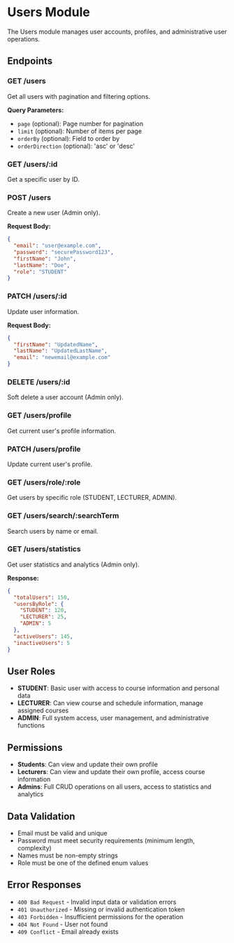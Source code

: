 # Users Module

The Users module manages user accounts, profiles, and administrative user operations.

## Endpoints

### GET /users
Get all users with pagination and filtering options.

**Query Parameters:**
- `page` (optional): Page number for pagination
- `limit` (optional): Number of items per page
- `orderBy` (optional): Field to order by
- `orderDirection` (optional): 'asc' or 'desc'

### GET /users/:id
Get a specific user by ID.

### POST /users
Create a new user (Admin only).

**Request Body:**
```json
{
  "email": "user@example.com",
  "password": "securePassword123",
  "firstName": "John",
  "lastName": "Doe",
  "role": "STUDENT"
}
```

### PATCH /users/:id
Update user information.

**Request Body:**
```json
{
  "firstName": "UpdatedName",
  "lastName": "UpdatedLastName",
  "email": "newemail@example.com"
}
```

### DELETE /users/:id
Soft delete a user account (Admin only).

### GET /users/profile
Get current user's profile information.

### PATCH /users/profile
Update current user's profile.

### GET /users/role/:role
Get users by specific role (STUDENT, LECTURER, ADMIN).

### GET /users/search/:searchTerm
Search users by name or email.

### GET /users/statistics
Get user statistics and analytics (Admin only).

**Response:**
```json
{
  "totalUsers": 150,
  "usersByRole": {
    "STUDENT": 120,
    "LECTURER": 25,
    "ADMIN": 5
  },
  "activeUsers": 145,
  "inactiveUsers": 5
}
```

## User Roles

- **STUDENT**: Basic user with access to course information and personal data
- **LECTURER**: Can view course and schedule information, manage assigned courses
- **ADMIN**: Full system access, user management, and administrative functions

## Permissions

- **Students**: Can view and update their own profile
- **Lecturers**: Can view and update their own profile, access course information
- **Admins**: Full CRUD operations on all users, access to statistics and analytics

## Data Validation

- Email must be valid and unique
- Password must meet security requirements (minimum length, complexity)
- Names must be non-empty strings
- Role must be one of the defined enum values

## Error Responses

- `400 Bad Request` - Invalid input data or validation errors
- `401 Unauthorized` - Missing or invalid authentication token
- `403 Forbidden` - Insufficient permissions for the operation
- `404 Not Found` - User not found
- `409 Conflict` - Email already exists
